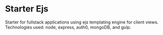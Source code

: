 # Starter Ejs
Starter for fullstack applications using ejs templating engine for client views. Technologies used: node, express, auth0, mongoDB, and gulp. 


